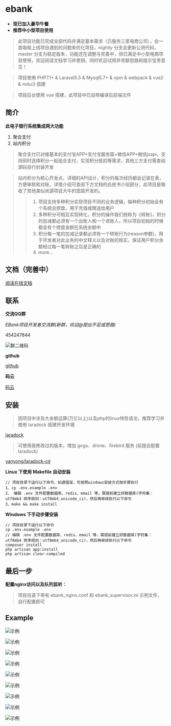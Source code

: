 # ebank

- **现已加入豪华午餐**
- **推荐中小型项目使用**


> 此项目功能已完成全部代码并满足基本需求（已服务三家电商公司），会一直吸取上线项目遇到的问题来优化项目，nightly 分支会更新公测代码，master 分支为稳定版本，功能还在调整与完善中，但已满足中小型电商项目使用，欢迎阅读文档学习并使用。同时欢迎试用并贡献思路和提示宝贵意见！

> 项目使用 PHP7.1+ & Laravel5.5 & Mysql5.7+ & npm & webpack & vue2 & mdui3 搭建

> 项目后台使用 vue 搭建，此项目中已自带编译后前端文件

## 简介

**此电子银行系统集成两大功能**
1. 聚合支付
2. 站内积分

> 聚合支付已对接基本的支付宝APP+支付宝服务窗+微信APP+微信jsapi，支持同时选择积分一起组合支付，实现积分抵扣等需求，其他三方支付需查阅源码自行封装开发

> 站内积分为核心开发点，详细的API设计，积分的每次经历都会记录在表，方便审核和对账，详情介绍可查阅下方文档的白皮书介绍部分，此项目是吸收了其他类似闭源项目大牛的思路开发的。
>> 1. 项目支持多种积分实现项目不同的业务逻辑，每种积分初始会有个系统总控盘，用于充值或赠送给用户<br />
>> 2. 多种积分可相互实现转化，积分的操作我们统称为《转账》，积分的加减都必须有一个出账人和一个进账人，所以项目初始的时候都会有个控盘金额在系统余额中<br />
>> 3. 积分每一笔的加减记录都必须有一个转账行为(reason参数)，用于开发者对此业务的中文释义以及对账的核实，保证用户积分余额经过每一笔转账之后是正确的<br />
>> 3. more...


## 文档（完善中）
[阅读在线文档](http://doc.thinkms.com/project/1 "Doc")

## 联系
**交流QQ群**

_EBank项目开发者交流群(新群，欢迎@提出不足或思路)_

454247844

![群二维码](https://raw.githubusercontent.com/yybawang/images/master/ebank/454247844.png)

**github**

[github](https://github.com/yybawang/ebank "github")

**码云**

[码云](https://gitee.com/qxr/ebank "码云")





## 安装

> 因项目中涉及大金额运算(万亿以上)以及php的linux特性语法，推荐学习并使用 laradock 搭建开发环境

[laradock](https://github.com/laradock/laradock "laradock")

> 可使用我修改过的版本，增加 gogs、drone、firebird 服务 (前提会配置laradock)

[yanyong/laradock-cd](http://gogs.thinkms.com/yanyong/laradock-cd.git "yanyong/laradock-cd")


**Linux 下使用 Makefile 自动安装**

```
// 项目目录下运行以下命令，如遇错误，可按照windows安装方式按步骤执行
1、cp .env.example .env
2、 编辑 .env 文件配置数据库、redis、email 等，需提前建立好数据库(字符集：utf8mb4 排序规则：utf8mb4_unicode_ci)，然后再继续执行以下命令
3、make && make install
```

**Windows 下手动步骤安装**

```
// 项目目录下运行以下命令
cp .env.example .env
// 编辑 .env 文件配置数据库、redis、email 等，需提前建立好数据库(字符集：utf8mb4 排序规则：utf8mb4_unicode_ci)，然后再继续执行以下命令
composer install
php artisan app:install
php artisan clear-compiled
```

## 最后一步

**配置nginx访问以及队列监听：**

> 项目目录下带有 ebank_nginx.conf 和 ebank_supervisor.ini 示例文件，自行配置即可


## Example

![示例](https://raw.githubusercontent.com/yybawang/images/master/ebank/TIM%E6%88%AA%E5%9B%BE20180224154147.png)

![示例](https://raw.githubusercontent.com/yybawang/images/master/ebank/TIM%E6%88%AA%E5%9B%BE20180224154209.png)

![示例](https://raw.githubusercontent.com/yybawang/images/master/ebank/TIM%E6%88%AA%E5%9B%BE20180224154218.png)

![示例](https://raw.githubusercontent.com/yybawang/images/master/ebank/TIM%E6%88%AA%E5%9B%BE20180224154233.png)

![示例](https://raw.githubusercontent.com/yybawang/images/master/ebank/TIM%E6%88%AA%E5%9B%BE20180224154248.png)

![示例](https://raw.githubusercontent.com/yybawang/images/master/ebank/TIM%E6%88%AA%E5%9B%BE20180224154300.png)

![示例](https://raw.githubusercontent.com/yybawang/images/master/ebank/TIM%E6%88%AA%E5%9B%BE20180224154319.png)

![示例](https://raw.githubusercontent.com/yybawang/images/master/ebank/TIM%E6%88%AA%E5%9B%BE20180224154333.png)

![示例](https://raw.githubusercontent.com/yybawang/images/master/ebank/TIM%E6%88%AA%E5%9B%BE20180224154354.png)
